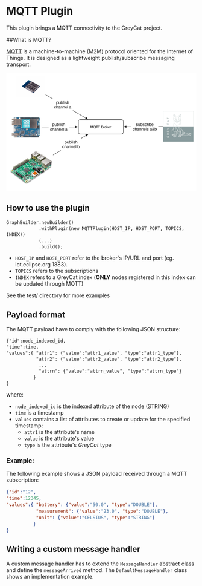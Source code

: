 MQTT Plugin
=============

This plugin brings a MQTT connectivity to the GreyCat project. 

##What is MQTT?

[MQTT](http://mqtt.org/) is a machine-to-machine (M2M) protocol oriented for the Internet of Things. It is designed as a lightweight publish/subscribe messaging transport.

![Architecture](mqtt-greycat.png)

## How to use the plugin

```
GraphBuilder.newBuilder()
            .withPlugin(new MQTTPlugin(HOST_IP, HOST_PORT, TOPICS, INDEX))
            (...)
            .build();
```

* `HOST_IP` and `HOST_PORT` refer to the broker's IP/URL and port (eg. iot.eclipse.org 1883).
* `TOPICS` refers to the subscriptions
* `INDEX` refers to a GreyCat index (**ONLY** nodes registered in this index can be updated through MQTT)

See the test/ directory for more examples

## Payload format

The MQTT payload have to comply with the following JSON structure:

```
{"id":node_indexed_id,
"time":time,
"values":{ "attr1": {"value":"attr1_value", "type":"attr1_type"},
           "attr2": {"value":"attr2_value", "type":"attr2_type"},
            ...
            "attrn": {"value":"attrn_value", "type":"attrn_type"}
          }
}
```
where:
* `node_indexed_id` is the indexed attribute of the node (STRING)
* `time` is a timestamp
*  `values` contains a list of attributes to create or update for the specified timestamp:
    * `attr1` is the attribute's name
    * `value` is the attribute's value
    * `type` is the attribute's *GreyCat* type
    
### Example:
The following example shows a JSON payload received through a MQTT subscription:  
```json
{"id":"12",
"time":12345,
"values":{ "battery": {"value":"50.0", "type":"DOUBLE"},
           "measurement": {"value":"23.0", "type":"DOUBLE"},
           "unit": {"value":"CELSIUS", "type":"STRING"}
          }
}
```

## Writing a custom message handler

A custom message handler has to extend the `MessageHandler` abstract class and define the `messageArrived` method.
The `DefaultMessageHandler` class shows an implementation example.


